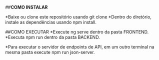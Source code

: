 ##**COMO INSTALAR** 

*Baixe ou clone este repositório usando git clone 
*Dentro do diretório, instale as dependências usando npm install.



##COMO EXECUTAR 
*Execute ng serve dentro da pasta FRONTEND.  
*Executa npm run dentro da pasta BACKEND.

*Para executar o servidor de endpoints de API, em um outro terminal na mesma pasta execute npm run json-server. 
